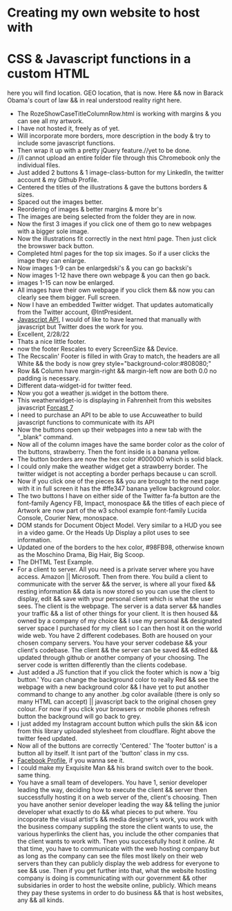 # Creating my own website to host with 
# CSS & Javascript functions in a custom HTML
here you will find location. GEO location, that is now. Here && now in Barack Obama's court of law && in real understood reality right here.
* The RozeShowCaseTitleColumnRow.html is working with margins & you can see all my artwork. 
* I have not hosted it, freely as of yet. 
* Will incorporate more borders, more description in the body & try to include some javascript functions. 
* Then wrap it up with a pretty jQuery feature.//yet to be done.
* //I cannot upload an entire folder file through this Chromebook only the individual files.
* Just added 2 buttons & 1 image-class-button for my LinkedIn, the twitter account & my Github Profile.
* Centered the titles of the illustrations & gave the buttons borders & sizes.
* Spaced out the images better.
* Reordering of images & better margins & more br's
* The images are being selected from the folder they are in now.
* Now the first 3 images if you click one of them go to new webpages with a bigger sole image.
* Now the illustrations fit correctly in the next html page. Then just click the browswer back button.
* Completed html pages for the top six images. So if a user clicks the image they can enlarge.
* Now images 1-9 can be enlargedski's & you can go backski's
* Now images 1-12 have there own webpage & you can then go back.
* images 1-15 can now be enlarged.
* All images have their own webpage if you click them && now you can clearly see them bigger. Full screen.
* Now I have an embedded Twitter widget. That updates automatically from the Twitter account, @IntPresident.
* [Javascript API](https://developer.twitter.com/en/docs/twitter-for-websites/javascript-api/overview), I would of like to have learned that manually with javascript but Twitter does the work for you.
* Excellent, 2/28/22
* Thats a nice little footer.
* now the footer Rescales to every ScreenSize && Device.
* The Recscalin' Footer is filled in with Gray to match, the headers are all White && the body is now grey style="background-color:#808080;"
* Row && Column have margin-right && margin-left now are both 0.0 no padding is necessary.
* Different data-widget-id for twitter feed.
* Now you got a weather js.widget in the bottom there.
* This weatherwidget-io <weatherwidget-io> is displaying in Fahrenheit from this websites javascript [Forcast 7](https://forecast7.com/en/41d88n87d63/chicago/?unit=us)
* I need to purchase an API to be able to use Accuweather to build javascript functions to communicate with its API
* Now the buttons open up their webpages into a new tab with the "_blank" command.
* Now all of the column images have the same border color as the color of the buttons, strawberry. Then the font inside is a banana yellow.
* The button borders are now the hex color #000000 which is solid black.
* I could only make the weather widget get a strawberry border. The twitter widget is not accepting a border perhaps because u can scroll.
* Now if you click one of the pieces && you are brought to the next page with it in full screen it has the 
#ffe347 banana yellow background color.
* The two buttons I have on either side of the Twitter fa-fa button are the font-family Agency FB, Impact, monospace &&
  the titles of each piece of Artwork are now part of the w3 school example font-family Lucida Console, Courier New, monospace.
* DOM stands for Document Object Model. Very similar to a HUD you see in a video game. Or the Heads Up Display a pilot uses to see information.
* Updated one of the borders to the hex color, #98FB98, otherwise known as the Moschino Drama, Big Hair, Big Scoop.
* The DHTML Test Example.
* For a client to server. 
  All you need is a private server where you have access. Amazon || Microsoft.
  Then from there.
  You build a client to communicate with the server && the server, is where all your fixed && resting information && data
  is now stored so you can use the client to display, edit && save with your personal client which is what the user sees.
  The client is the webpage. The server is a data server && handles your traffic && a list of other things for your client.
  It is then housed && owned by a company of my choice && I use my personal && designated server space I purchased for my client so I can then host it on the world wide web. You have 2 different codebases. Both are housed on your chosen company servers. You have your server codebase && your client's codebase. The client && the server can be saved && edited && updated through github or another company of your choosing. The server code is written differently than the clients codebase.
* Just added a JS function that if you click the footer which is now a 'big button.' You can change the background color to really Red && see the webpage with a new background color && I have yet to put another command to change to any another .bg color available (there is only so many HTML can accept) || javascript back to the original chosen grey colour. For now if you click your browsers or mobile phones refresh button the background will go back to grey.
* I just added my Instagram account button which pulls the skin && icon from this library uploaded stylesheet from cloudflare. Right above the twitter feed updated.
* Now all of the buttons are correctly 'Centered.' The 'footer button' is a button all by itself. It isnt part of the 'button' class in my css.
* [Facebook Profile](https://www.facebook.com/shaun.mcgovern.90/), if you wanna see it. 
* I could make my Exquisite Man && his brand switch over to the book. same thing.
* You have a small team of developers. You have 1, senior developer leading the way, deciding how to execute the client && server then successfully hosting it on a web server of the, client's choosing. Then you have another senior developer leading the way && telling the junior developer what exactly to do && what pieces to put where. You incoporate the visual artist's && media designer's work, you work with the business company suppling the store the client wants to use, the various hyperlinks the client has, you include the other companies that the client wants to work with. Then you successfully host it online. At that time, you have to communicate with the web hosting company but as long as the company can see the files most likely on their web servers than they can publicly display the web address for everyone to see && use. Then if you get further into that, what the website hosting company is doing is communicating with our government && other subsidaries in order to host the website online, publicly. Which means they pay these systems in order to do business && that is host websites, any && all kinds.
